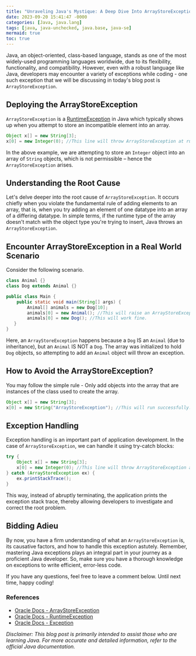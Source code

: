 ```yaml
---
title: "Unraveling Java's Mystique: A Deep Dive Into ArrayStoreException"
date: 2023-09-20 15:41:47 -0000
categories: [Java, java.lang]
tags: [java, java-unchecked, java.base, java-se]
mermaid: true
toc: true
---
```



Java, an object-oriented, class-based language, stands as one of the most widely-used programming languages worldwide, due to its flexibility, functionality, and compatibility. However, even with a robust language like Java, developers may encounter a variety of exceptions while coding - one such exception that we will be discussing in today's blog post is `ArrayStoreException`. 

## Deploying the ArrayStoreException

`ArrayStoreException` is a [RuntimeException](https://docs.oracle.com/javase/8/docs/api/java/lang/RuntimeException.html) in Java which typically shows up when you attempt to store an incompatible element into an array. 

``` java
Object x[] = new String[3];
x[0] = new Integer(0); //This line will throw ArrayStoreException at runtime.
```

In the above example, we are attempting to store an `Integer` object into an array of `String` objects, which is not permissible – hence the `ArrayStoreException` arises. 

## Understanding the Root Cause

Let's delve deeper into the root cause of `ArrayStoreException`. It occurs chiefly when you violate the fundamental rule of adding elements to an array, that is, when you try adding an element of one datatype into an array of a differing datatype. In simple terms, if the runtime type of the array doesn't match with the object type you're trying to insert, Java throws an `ArrayStoreException`.

## Encounter ArrayStoreException in a Real World Scenario

Consider the following scenario. 

``` java
class Animal {}
class Dog extends Animal {}

public class Main {
    public static void main(String[] args) {
        Animal[] animals = new Dog[10];
        animals[0] = new Animal(); //This will raise an ArrayStoreException at runtime.
        animals[0] = new Dog(); //This will work fine.
   }
}
```

Here, an `ArrayStoreException` happens because a `Dog` IS an `Animal` (due to inheritance), but an `Animal` IS NOT a `Dog`. The array was initialized to hold `Dog` objects, so attempting to add an `Animal` object will throw an exception.

## How to Avoid the ArrayStoreException?

You may follow the simple rule - Only add objects into the array that are instances of the class used to create the array.

``` java
Object x[] = new String[3];
x[0] = new String("ArrayStoreException"); //This will run successfully.
```

## Exception Handling

Exception handling is an important part of application development. In the case of `ArrayStoreException`, we can handle it using try-catch blocks:

``` java
try {
    Object x[] = new String[3];
    x[0] = new Integer(0); //This line will throw ArrayStoreException at runtime.
} catch (ArrayStoreException ex) {
    ex.printStackTrace(); 
}
```

This way, instead of abruptly terminating, the application prints the exception stack trace, thereby allowing developers to investigate and correct the root problem. 

## Bidding Adieu

By now, you have a firm understanding of what an `ArrayStoreException` is, its causative factors, and how to handle this exception astutely. Remember, mastering Java exceptions plays an integral part in your journey as a proficient Java developer. So, make sure you have a thorough knowledge on exceptions to write efficient, error-less code.

If you have any questions, feel free to leave a comment below. Until next time, happy coding!

### References

- [Oracle Docs - ArrayStoreException](https://docs.oracle.com/javase/8/docs/api/java/lang/ArrayStoreException.html)
- [Oracle Docs - RuntimeException](https://docs.oracle.com/javase/8/docs/api/java/lang/RuntimeException.html)
- [Oracle Docs - Exception](https://docs.oracle.com/javase/8/docs/api/java/lang/Exception.html)

*Disclaimer: This blog post is primarily intended to assist those who are learning Java. For more accurate and detailed information, refer to the official Java documentation.*
